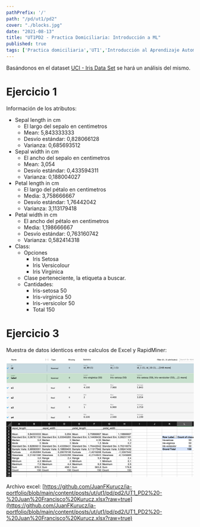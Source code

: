 ```yaml
---
pathPrefix: '/'
path: "/pd/ut1/pd2"
cover: "./blocks.jpg"
date: "2021-08-13"
title: "UT1PD2 - Practica Domiciliaria: Introducción a ML"
published: true
tags: ['Practica domiciliaria','UT1','Introducción al Aprendizaje Automático','RapidMiner']
---
```


Basándonos en el dataset [UCI - Iris Data Set](https://archive.ics.uci.edu/ml/datasets/Iris) se hará un análisis del mismo.

# Ejercicio 1

Información de los atributos:
- Sepal length in cm
    - El largo del sepalo en centimetros
    - Mean: 5,843333333
    - Desvío estándar: 0,828066128
    - Varianza: 0,685693512
- Sepal width in cm
    - El ancho del sepalo en centimetros
    - Mean: 3,054
    - Desvío estándar: 0,433594311
    - Varianza: 0,188004027
- Petal length in cm
    - El largo del pétalo en centimetros
    - Media: 3,758666667
    - Desvío estándar: 1,76442042
    - Varianza: 3,113179418
- Petal width in cm
    - El ancho del pétalo en centimetros
    - Media: 1,198666667
    - Desvío estándar: 0,763160742
    - Varianza: 0,582414318
- Class: 
    - Opciones
        - Iris Setosa
        - Iris Versicolour
        - Iris Virginica
    - Clase perteneciente, la etiqueta a buscar.
    - Cantidades:
        - Iris-setosa	50
        - Iris-virginica	50
        - Iris-versicolor	50
        - Total	150

# Ejercicio 3

Muestra de datos identicos entre calculos de Excel y RapidMiner:

![RapidMiner](https://raw.githubusercontent.com/JuanFKurucz/ia-portfolio/main/content/posts/ut/ut1/pd/pd2/rapidminer.png)
![Excel](https://raw.githubusercontent.com/JuanFKurucz/ia-portfolio/main/content/posts/ut/ut1/pd/pd2/excel.png)

Archivo excel: [https://github.com/JuanFKurucz/ia-portfolio/blob/main/content/posts/ut/ut1/pd/pd2/UT1_PD2%20-%20Juan%20Francisco%20Kurucz.xlsx?raw=true](https://github.com/JuanFKurucz/ia-portfolio/blob/main/content/posts/ut/ut1/pd/pd2/UT1_PD2%20-%20Juan%20Francisco%20Kurucz.xlsx?raw=true)